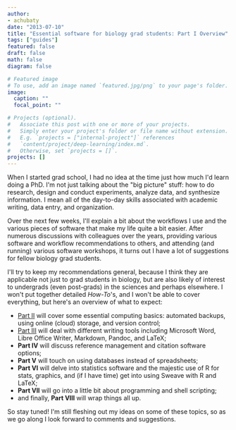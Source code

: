 ```yaml
---
author:
- achubaty
date: "2013-07-10"
title: "Essential software for biology grad students: Part I Overview"
tags: ["guides"]
featured: false
draft: false
math: false
diagram: false

# Featured image
# To use, add an image named `featured.jpg/png` to your page's folder.
image:
  caption: ""
  focal_point: ""

# Projects (optional).
#   Associate this post with one or more of your projects.
#   Simply enter your project's folder or file name without extension.
#   E.g. `projects = ["internal-project"]` references
#   `content/project/deep-learning/index.md`.
#   Otherwise, set `projects = []`.
projects: []
---
```


When I started grad school, I had no idea at the time just how much I'd learn doing a PhD. I'm not just talking about the "big picture" stuff: how to do research, design and conduct experiments, analyze data, and synthesize information. I mean all of the day-to-day skills associated with academic writing, data entry, and organization.

Over the next few weeks, I'll explain a bit about the workflows I use and the various pieces of software that make my life quite a bit easier. After numerous discussions with colleagues over the years, providing various software and workflow recommendations to others, and attending (and running) various software workshops, it turns out I have a lot of suggestions for fellow biology grad students.

I'll try to keep my recommendations general, because I think they are applicable not just to grad students in biology, but are also likely of interest to undergrads (even post-grads) in the sciences and perhaps elsewhere. I won't put together detailed *How-To*'s, and I won't be able to cover everything, but here's an overview of what to expect:

- [Part II](/post/2013-07-11-essential-software-for-biology-grad-students-part-ii-backups-and-sync) will cover some essential computing basics: automated backups, using online (cloud) storage, and version control;
- [Part III](/post/2013-07-15-essential-software-for-biology-grad-students-part-iii-writing-tools) will deal with different writing tools including Microsoft Word, Libre Office Writer, Markdown, Pandoc, and LaTeX;
- **Part IV** will discuss reference management and citation software options;
- **Part V** will touch on using databases instead of spreadsheets;
- **Part VI** will delve into statistics software and the majestic use of R for stats, graphics, and (if I have time) get into using Sweave with R and LaTeX;
- **Part VII** will go into a little bit about programming and shell scripting;
- and finally, **Part VIII** will wrap things all up.

So stay tuned! I'm still fleshing out my ideas on some of these topics, so as we go along I look forward to comments and suggestions.


